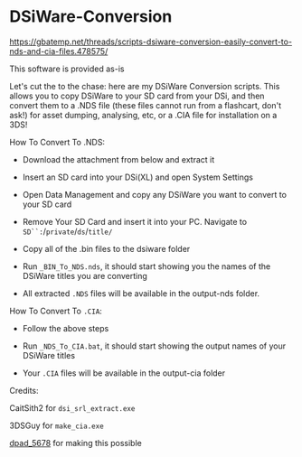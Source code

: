 # DSiWare-Conversion

https://gbatemp.net/threads/scripts-dsiware-conversion-easily-convert-to-nds-and-cia-files.478575/

This software is provided as-is

Let's cut the to the chase: here are my DSiWare Conversion scripts. This allows you to copy DSiWare to your SD card from your DSi, and then convert them to a .NDS file (these files cannot run from a flashcart, don't ask!) for asset dumping, analysing, etc, or a .CIA file for installation on a 3DS!


How To Convert To .NDS:

- Download the attachment from below and extract it

- Insert an SD card into your DSi(XL) and open System Settings

- Open Data Management and copy any DSiWare you want to convert to your SD card

- Remove Your SD Card and insert it into your PC. Navigate to `SD``:`/`private`/`ds`/`title/`

- Copy all of the .bin files to the dsiware folder

- Run `_BIN_To_NDS.nds`, it should start showing you the names of the DSiWare titles you are converting

- All extracted `.NDS` files will be available in the output-nds folder.


How To Convert To `.CIA`:

- Follow the above steps

- Run `_NDS_To_CIA.bat`, it should start showing the output names of your DSiWare titles

- Your `.CIA` files will be available in the output-cia folder


Credits:

CaitSith2 for `dsi_srl_extract.exe`

3DSGuy for `make_cia.exe`

[dpad_5678](https://gbatemp.net/members/dpad_5678.375705/) for making this possible
